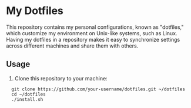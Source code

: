 # My Dotfiles

This repository contains my personal configurations, known as "dotfiles," which customize my environment on Unix-like systems, such as Linux. Having my dotfiles in a repository makes it easy to synchronize settings across different machines and share them with others.


## Usage

1. Clone this repository to your machine:

```shell
  git clone https://github.com/your-username/dotfiles.git ~/dotfiles
  cd ~/dotfiles
  ./install.sh
```
